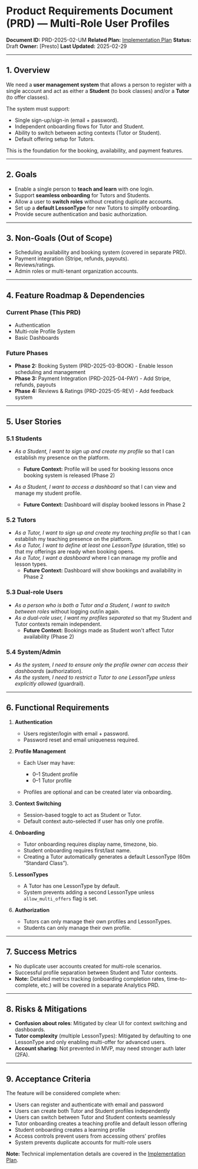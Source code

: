 # Product Requirements Document (PRD) — Multi-Role User Profiles

**Document ID:** PRD-2025-02-UM
**Related Plan:** [Implementation Plan](./plan.md)
**Status:** Draft
**Owner:** \[Presto]
**Last Updated:** 2025-02-29

---

## 1. Overview

We need a **user management system** that allows a person to register with a single account and act as either a **Student** (to book classes) and/or a **Tutor** (to offer classes).

The system must support:

* Single sign-up/sign-in (email + password).
* Independent onboarding flows for Tutor and Student.
* Ability to switch between acting contexts (Tutor or Student).
* Default offering setup for Tutors.

This is the foundation for the booking, availability, and payment features.

---

## 2. Goals

* Enable a single person to **teach and learn** with one login.
* Support **seamless onboarding** for Tutors and Students.
* Allow a user to **switch roles** without creating duplicate accounts.
* Set up a **default LessonType** for new Tutors to simplify onboarding.
* Provide secure authentication and basic authorization.

---

## 3. Non-Goals (Out of Scope)

* Scheduling availability and booking system (covered in separate PRD).
* Payment integration (Stripe, refunds, payouts).
* Reviews/ratings.
* Admin roles or multi-tenant organization accounts.

---

## 4. Feature Roadmap & Dependencies

### Current Phase (This PRD)
* Authentication
* Multi-role Profile System
* Basic Dashboards

### Future Phases
* **Phase 2:** Booking System (PRD-2025-03-BOOK) - Enable lesson scheduling and management
* **Phase 3:** Payment Integration (PRD-2025-04-PAY) - Add Stripe, refunds, payouts
* **Phase 4:** Reviews & Ratings (PRD-2025-05-REV) - Add feedback system

---

## 5. User Stories

### 5.1 Students

* *As a Student, I want to sign up and create my profile* so that I can establish my presence on the platform.
  * **Future Context:** Profile will be used for booking lessons once booking system is released (Phase 2)

* *As a Student, I want to access a dashboard* so that I can view and manage my student profile.
  * **Future Context:** Dashboard will display booked lessons in Phase 2

### 5.2 Tutors

* *As a Tutor, I want to sign up and create my teaching profile* so that I can establish my teaching presence on the platform.
* *As a Tutor, I want to define at least one LessonType* (duration, title) so that my offerings are ready when booking opens.
* *As a Tutor, I want a dashboard* where I can manage my profile and lesson types.
  * **Future Context:** Dashboard will show bookings and availability in Phase 2

### 5.3 Dual-role Users

* *As a person who is both a Tutor and a Student, I want to switch between roles* without logging out/in again.
* *As a dual-role user, I want my profiles separated* so that my Student and Tutor contexts remain independent.
  * **Future Context:** Bookings made as Student won't affect Tutor availability (Phase 2)

### 5.4 System/Admin

* *As the system, I need to ensure only the profile owner can access their dashboards* (authorization).
* *As the system, I need to restrict a Tutor to one LessonType unless explicitly allowed* (guardrail).

---

## 6. Functional Requirements

1. **Authentication**

   * Users register/login with email + password.
   * Password reset and email uniqueness required.
2. **Profile Management**

   * Each User may have:

     * 0–1 Student profile
     * 0–1 Tutor profile
   * Profiles are optional and can be created later via onboarding.
3. **Context Switching**

   * Session-based toggle to act as Student or Tutor.
   * Default context auto-selected if user has only one profile.
4. **Onboarding**

   * Tutor onboarding requires display name, timezone, bio.
   * Student onboarding requires first/last name.
   * Creating a Tutor automatically generates a default LessonType (60m “Standard Class”).
5. **LessonTypes**

   * A Tutor has one LessonType by default.
   * System prevents adding a second LessonType unless `allow_multi_offers` flag is set.
6. **Authorization**

   * Tutors can only manage their own profiles and LessonTypes.
   * Students can only manage their own profile.

---

## 7. Success Metrics

* No duplicate user accounts created for multi-role scenarios.
* Successful profile separation between Student and Tutor contexts.
* **Note:** Detailed metrics tracking (onboarding completion rates, time-to-complete, etc.) will be covered in a separate Analytics PRD.

---

## 8. Risks & Mitigations

* **Confusion about roles**: Mitigated by clear UI for context switching and dashboards.
* **Tutor complexity** (multiple LessonTypes): Mitigated by defaulting to one LessonType and only enabling multi-offer for advanced users.
* **Account sharing**: Not prevented in MVP, may need stronger auth later (2FA).

---

## 9. Acceptance Criteria

The feature will be considered complete when:

* Users can register and authenticate with email and password
* Users can create both Tutor and Student profiles independently
* Users can switch between Tutor and Student contexts seamlessly
* Tutor onboarding creates a teaching profile and default lesson offering
* Student onboarding creates a learning profile
* Access controls prevent users from accessing others' profiles
* System prevents duplicate accounts for multi-role users

**Note:** Technical implementation details are covered in the [Implementation Plan](./plan.md).

